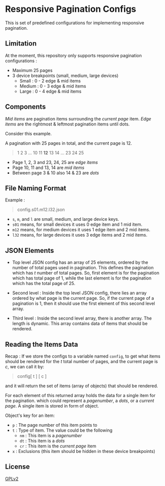 # Responsive Pagination Configs

This is set of predefined configurations for implementing responsive pagination.

## Limitation

At the moment, this repository only supports responsive pagination configurations :


- Maximum 25 pages
- 3 device breakpoints (small, medium, large devices)
  - Small : 0 - 2 edge & mid items
  - Medium : 0 - 3 edge & mid items
  - Large : 0 - 4 edge & mid items




## Components

_Mid items_ are pagination items surrounding the _current page_ item.
_Edge items_ are the rightmost & leftmost pagination items until dots.

Consider this example.

A pagination with 25 pages in total, and the current page is 12.

> 1  2  3  ... 10  11  **12**  13  14  ...  23  24  25

- Page 1, 2, 3 and 23, 24, 25 are _edge items_
- Page 10, 11 and 13, 14 are _mid items_
- Between page 3 & 10 also 14 & 23 are _dots_

## File Naming Format

Example : 
>config.s01.m12.l32.json

- `s`, `m`, and `l` are small, medium, and large device keys.
- `s01` means, for small devices it uses 0 edge item and 1 mid item.
- `m12` means, for medium devices it uses 1 edge item and 2 mid items.
- `l32` means, for large devices it uses 3 edge items and 2 mid items.

## JSON Elements
- Top level JSON config has an array of 25 elements, ordered by the number of total pages used in pagination. This defines the pagination which has _t_ number of total pages. 
So, first element is for the pagination which has total page of 1, while the last element is for the pagination which has the total page of 25.
- Second level : Inside the top level JSON config, there lies an array ordered by what page is the current page. So, if the current page of a pagination is 1, then it should use the first element of this second level array.

- Third level : Inside the second level array, there is another array. The length is dynamic. This array contains data of items that should be rendered.



## Reading the Items Data
Recap : If we store the configs to a variable named `config`, to get what items should be rendered for the _t_ total number of pages, and the current page is _c_, we can call it by:
> config[ t ] [ c ]

and it will return the set of items (array of objects) that should be rendered.

For each element of this returned array holds the data for a single item for the pagination. which could represent a _pagenumber_, a _dots_, or a _current page_. A single item is stored in form of object.

Object's key for an item:

- `p` : The page number of this item points to
- `t` : Type of item. The value could be the following
  - `nm` : This item is a _pagenumber_
  - `dt` : This item is a _dots_
  - `cr` : This item is the _current page_ item
- `x` : Exclusions (this item should be hidden in these device breakpoints) 

## License
[GPLv2](https://choosealicense.com/licenses/gpl-2.0/)

